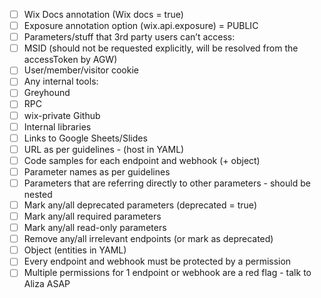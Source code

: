  - [ ] Wix Docs annotation (Wix docs = true)
 - [ ] Exposure annotation option (wix.api.exposure) = PUBLIC
 - [ ] Parameters/stuff that 3rd party users can’t access:
 - [ ] MSID (should not be requested explicitly, will be resolved from the accessToken by AGW)
 - [ ] User/member/visitor cookie 
 - [ ] Any internal tools: 
 - [ ] Greyhound 	
 - [ ] RPC 
 - [ ] wix-private Github
 - [ ] Internal libraries
 - [ ] Links to Google Sheets/Slides
 - [ ] URL as per guidelines - (host in YAML)
 - [ ] Code samples for each endpoint and webhook (+ object)
 - [ ] Parameter names as per guidelines
 - [ ] Parameters that are referring directly to other parameters - should be nested
 - [ ] Mark any/all deprecated parameters (deprecated = true)
 - [ ] Mark any/all required parameters
 - [ ] Mark any/all read-only parameters
 - [ ] Remove any/all irrelevant endpoints (or mark as deprecated)
 - [ ] Object (entities in YAML)
 - [ ] Every endpoint and webhook must be protected by a permission
 - [ ] Multiple permissions for 1 endpoint or webhook are a red flag - talk to Aliza ASAP

